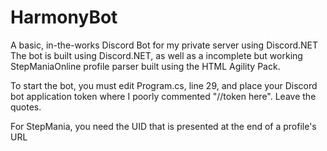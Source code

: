 # HarmonyBot
A basic, in-the-works Discord Bot for my private server using Discord.NET
The bot is built using Discord.NET, as well as a incomplete but working StepManiaOnline profile parser built using the HTML Agility Pack.

To start the bot, you must edit Program.cs, line 29, and place your Discord bot application token
where I poorly commented "//token here". Leave the quotes.  

For StepMania, you need the UID that is presented at the end of a profile's URL
